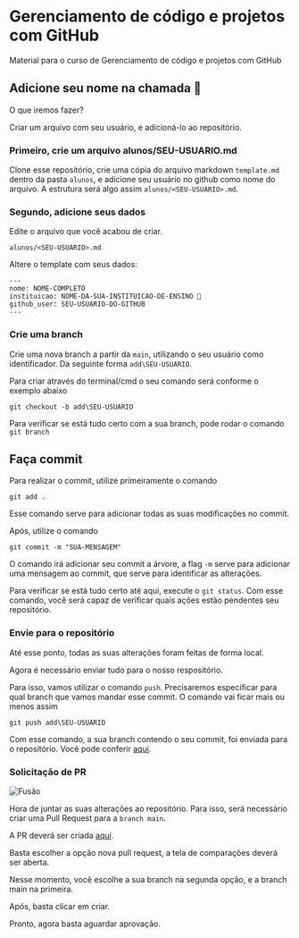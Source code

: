# Gerenciamento de código e projetos com GitHub

Material para o curso de  Gerenciamento de código e projetos com GitHub


## Adicione seu nome na chamada 🏫

O que iremos fazer?

Criar um arquivo com seu usuário, e adicioná-lo ao repositório.

### Primeiro, crie um arquivo alunos/SEU-USUARIO.md

Clone esse repositório, crie uma cópia do arquivo markdown `template.md` dentro da pasta `alunos`, e adicione seu usuário no github como nome do arquivo. A estrutura será algo assim `alunos/<SEU-USUARIO>.md`.

### Segundo, adicione seus dados

Edite o arquivo que você acabou de criar.

`alunos/<SEU-USUARIO>.md`

Altere o template com seus dados:

```
---
nome: NOME-COMPLETO
instituicao: NOME-DA-SUA-INSTITUICAO-DE-ENSINO 🚩 
github_user: SEU-USUARIO-DO-GITHUB
---
```

### Crie uma branch

Crie uma nova branch a partir da `main`, utilizando o seu usuário como identificador. Da seguinte forma `add\SEU-USUARIO`.

Para criar através do terminal/cmd o seu comando será conforme o exemplo abaixo

`git checkout -b add\SEU-USUARIO`

Para verificar se está tudo certo com a sua branch, pode rodar o comando `git branch`

## Faça commit

Para realizar o commit, utilize primeiramente o comando

`git add .`

Esse comando serve para adicionar todas as suas modificações no commit.

Após, utilize o comando

`git commit -m "SUA-MENSAGEM"`

O comando irá adicionar seu commit a árvore, a flag `-m` serve para adicionar uma mensagem ao commit, que serve para identificar as alterações.

Para verificar se está tudo certo até aqui, execute o `git status`. Com esse comando, você será capaz de verificar quais ações estão pendentes seu repositório.

### Envie para o repositório

Até esse ponto, todas as suas alterações foram feitas de forma local.

Agora é necessário enviar tudo para o nosso respositório.

Para isso, vamos utilizar o comando `push`. Precisaremos especificar para qual branch que vamos mandar esse commit. O comando vai ficar mais ou menos assim

`git push add\SEU-USUARIO`

Com esse comando, a sua branch contendo o seu commit, foi enviada para o repositório. Você pode conferir [aqui](https://github.com/larcc-group/escola-de-inverno-2021-github/branches).

### Solicitação de PR

![Fusão](https://media1.tenor.com/images/4a8bba4f59cda65616d27078e7599b87/tenor.gif?itemid=4929472)

Hora de juntar as suas alterações ao repositório. Para isso, será necessário criar uma Pull Request para a `branch main`.

A PR deverá ser criada [aqui](https://github.com/larcc-group/escola-de-inverno-2021-github/pulls).

Basta escolher a opção nova pull request, a tela de comparações deverá ser aberta.

Nesse momento, você escolhe a sua branch na segunda opção, e a branch main na primeira.

Após, basta clicar em criar.

Pronto, agora basta aguardar aprovação. 